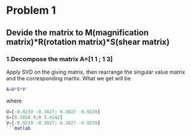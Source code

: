# Problem 1

## Devide the matrix to M(magnification matrix)*R(rotation matrix)*S(shear matrix)

### 1.Decompose the matrix A=[1 1 ; 1 3]

Apply SVD on the giving matrix, then rearrange the singular value matrix and the corresponding martix. What we get will be
```matlab
A=U*S*V'
```
where 
```matlab
U=[-0.9239 -0.3827; 0.3827 -0.9239]
S=[0.5858 0;0 3.4142]
V=[-0.9239 -0.3827; 0.3827 -0.9239]
```matlab